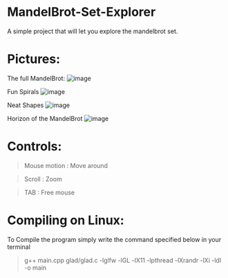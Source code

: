 # MandelBrot-Set-Explorer
A simple project that will let you explore the mandelbrot set.

# Pictures:
The full MandelBrot:
![image](https://user-images.githubusercontent.com/62178977/160417535-c5a373f2-c9f4-43cd-8466-29fde3e1a13f.png)

Fun Spirals
![image](https://user-images.githubusercontent.com/62178977/160417958-90e22612-8921-417b-b978-32b63ae62e54.png)

Neat Shapes
![image](https://user-images.githubusercontent.com/62178977/160418187-53ab9526-6bb8-4d84-84f4-67eb1856308b.png)

Horizon of the MandelBrot
![image](https://user-images.githubusercontent.com/62178977/160418416-bb74ffb2-e581-45b4-8312-ebce5e437494.png)

# Controls:

> Mouse motion : Move around
 
> Scroll : Zoom

> TAB : Free mouse


# Compiling on Linux:

To Compile the program simply write the command specified below in your terminal

> g++ main.cpp glad/glad.c -lglfw -lGL -lX11 -lpthread -lXrandr -lXi -ldl -o main
